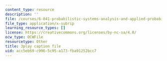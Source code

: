 ```yaml
---
content_type: resource
description: ''
file: /courses/6-041-probabilistic-systems-analysis-and-applied-probability-fall-2010/acc5eb69c9965c95a173fba91252bcc7_j9WZyLZCBzs.vtt
file_type: application/x-subrip
learning_resource_types: []
license: https://creativecommons.org/licenses/by-nc-sa/4.0/
ocw_type: OCWFile
resourcetype: Other
title: 3play caption file
uid: acc5eb69-c996-5c95-a173-fba91252bcc7
---
```

